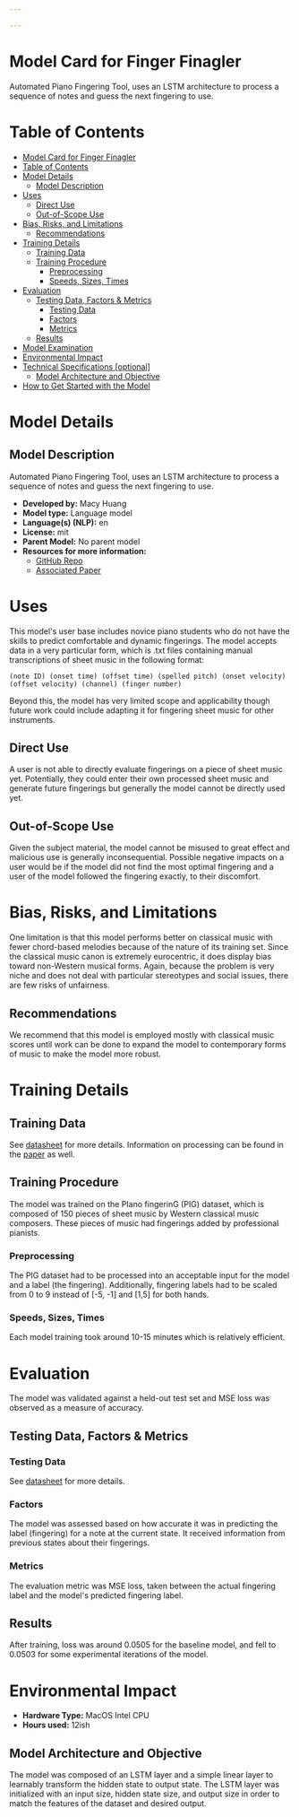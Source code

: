 ```yaml
---

---
```







# Model Card for Finger Finagler

Automated Piano Fingering Tool, uses an LSTM architecture to process a sequence of notes and guess the next fingering to use.




#  Table of Contents

- [Model Card for Finger Finagler](#model-card-for--model_id-)
- [Table of Contents](#table-of-contents)
- [Model Details](#model-details)
  - [Model Description](#model-description)
- [Uses](#uses)
  - [Direct Use](#direct-use)
  - [Out-of-Scope Use](#out-of-scope-use)
- [Bias, Risks, and Limitations](#bias-risks-and-limitations)
  - [Recommendations](#recommendations)
- [Training Details](#training-details)
  - [Training Data](#training-data)
  - [Training Procedure](#training-procedure)
    - [Preprocessing](#preprocessing)
    - [Speeds, Sizes, Times](#speeds-sizes-times)
- [Evaluation](#evaluation)
  - [Testing Data, Factors & Metrics](#testing-data-factors--metrics)
    - [Testing Data](#testing-data)
    - [Factors](#factors)
    - [Metrics](#metrics)
  - [Results](#results)
- [Model Examination](#model-examination)
- [Environmental Impact](#environmental-impact)
- [Technical Specifications [optional]](#technical-specifications-optional)
  - [Model Architecture and Objective](#model-architecture-and-objective)
- [How to Get Started with the Model](#how-to-get-started-with-the-model)


# Model Details

## Model Description

<!-- Provide a longer summary of what this model is/does. -->
Automated Piano Fingering Tool, uses an LSTM architecture to process a sequence of notes and guess the next fingering to use.

- **Developed by:** Macy Huang
- **Model type:** Language model
- **Language(s) (NLP):** en
- **License:** mit
- **Parent Model:** No parent model
- **Resources for more information:** 
    - [GitHub Repo](https://github.com/m4cy/finger-finagler)
    - [Associated Paper](https://www.overleaf.com/read/xddwsfjrbxwy)

# Uses

This model's user base includes novice piano students who do not have the skills to predict comfortable and dynamic fingerings. The model accepts data in a very particular form, which is .txt files containing manual transcriptions of sheet music in the following format:

```
(note ID) (onset time) (offset time) (spelled pitch) (onset velocity) (offset velocity) (channel) (finger number)
```

Beyond this, the model has very limited scope and applicability though future work could include adapting it for fingering sheet music for other instruments.

## Direct Use

A user is not able to directly evaluate fingerings on a piece of sheet music yet. Potentially, they could enter their own processed sheet music and generate future fingerings but generally the model cannot be directly used yet. 


## Out-of-Scope Use

Given the subject material, the model cannot be misused to great effect and malicious use is generally inconsequential. Possible negative impacts on a user would be if the model did not find the most optimal fingering and a user of the model followed the fingering exactly, to their discomfort.


# Bias, Risks, and Limitations

One limitation is that this model performs better on classical music with fewer chord-based melodies because of the nature of its training set. Since the classical music canon is extremely eurocentric, it does display bias toward non-Western musical forms. Again, because the problem is very niche and does not deal with particular stereotypes and social issues, there are few risks of unfairness. 

## Recommendations

We recommend that this model is employed mostly with classical music scores until work can be done to expand the model to contemporary forms of music to make the model more robust.


# Training Details

## Training Data

See [datasheet](./datasheet.md) for more details. Information on processing can be found in the [paper](./Finger_Finagler.pdf) as well.

## Training Procedure

The model was trained on the PIano fingerinG (PIG) dataset, which is composed of 150 pieces of sheet music by Western classical music composers. These pieces of music had fingerings added by professional pianists.

### Preprocessing

The PIG dataset had to be processed into an acceptable input for the model and a label (the fingering). Additionally, fingering labels had to be scaled from 0 to 9 instead of [-5, -1] and [1,5] for both hands.

### Speeds, Sizes, Times

Each model training took around 10-15 minutes which is relatively efficient.
 
# Evaluation

The model was validated against a held-out test set and MSE loss was observed as a measure of accuracy.

## Testing Data, Factors & Metrics

### Testing Data

See [datasheet](./datasheet.md) for more details.

### Factors

The model was assessed based on how accurate it was in predicting the label (fingering) for a note at the current state. It received information from previous states about their fingerings.

### Metrics

The evaluation metric was MSE loss, taken between the actual fingering label and the model's predicted fingering label.

## Results 

After training, loss was around 0.0505 for the baseline model, and fell to 0.0503 for some experimental iterations of the model.

# Environmental Impact

- **Hardware Type:** MacOS Intel CPU
- **Hours used:** 12ish

## Model Architecture and Objective

The model was composed of an LSTM layer and a simple linear layer to learnably transform the hidden state to output state. The LSTM layer was initialized with an input size, hidden state size, and output size in order to match the features of the dataset and desired output.